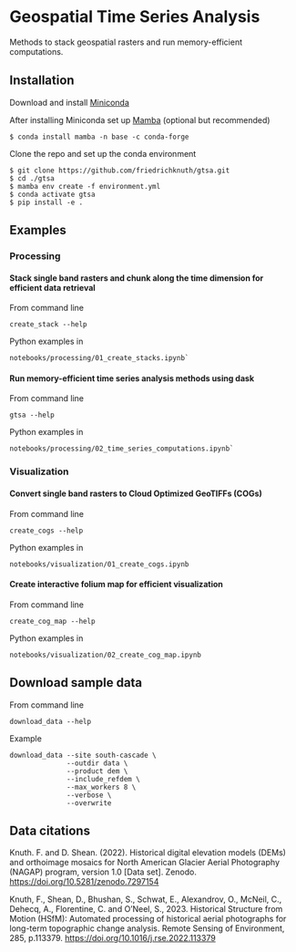 # Geospatial Time Series Analysis
Methods to stack geospatial rasters and run memory-efficient computations. 

## Installation

Download and install [Miniconda](https://docs.conda.io/en/latest/miniconda.html)  

After installing Miniconda set up [Mamba](https://mamba.readthedocs.io/en/latest/installation.html) (optional but recommended)
```
$ conda install mamba -n base -c conda-forge
```
Clone the repo and set up the conda environment  

```
$ git clone https://github.com/friedrichknuth/gtsa.git
$ cd ./gtsa
$ mamba env create -f environment.yml
$ conda activate gtsa
$ pip install -e .
```

## Examples

### Processing

#### Stack single band rasters and chunk along the time dimension for efficient data retrieval
From command line
```
create_stack --help
```
Python examples in 
```
notebooks/processing/01_create_stacks.ipynb`
```

#### Run memory-efficient time series analysis methods using dask
From command line
```
gtsa --help
```
Python examples in 
```
notebooks/processing/02_time_series_computations.ipynb`
```

### Visualization


#### Convert single band rasters to Cloud Optimized GeoTIFFs (COGs)
From command line
```
create_cogs --help
```

Python examples in 
```
notebooks/visualization/01_create_cogs.ipynb
```

#### Create interactive folium map for efficient visualization
From command line
```
create_cog_map --help
```

Python examples in 
```
notebooks/visualization/02_create_cog_map.ipynb
```

## Download sample data
From command line
```
download_data --help
```

Example

```
download_data --site south-cascade \
              --outdir data \
              --product dem \
              --include_refdem \
              --max_workers 8 \
              --verbose \
              --overwrite
```

## Data citations

Knuth. F. and D. Shean. (2022). Historical digital elevation models (DEMs) and orthoimage mosaics for North American Glacier Aerial Photography (NAGAP) program, version 1.0 [Data set]. Zenodo. https://doi.org/10.5281/zenodo.7297154 

Knuth, F., Shean, D., Bhushan, S., Schwat, E., Alexandrov, O., McNeil, C., Dehecq, A., Florentine, C. and O’Neel, S., 2023. Historical Structure from Motion (HSfM): Automated processing of historical aerial photographs for long-term topographic change analysis. Remote Sensing of Environment, 285, p.113379. https://doi.org/10.1016/j.rse.2022.113379 

